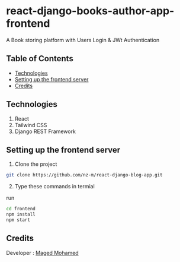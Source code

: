 # react-django-books-author-app-frontend

A Book storing platform with Users Login & JWt Authentication

## Table of Contents

- [Technologies](#Technologies)
- [Setting up the frontend server](#Setting-up-the-frontend-server)
- [Credits](#credits)

## Technologies

1. React
2. Tailwind CSS
3. Django REST Framework

## Setting up the frontend server

1. Clone the project

```bash
git clone https://github.com/nz-m/react-django-blog-app.git
```

2. Type these commands in termial

run

```bash
cd frontend
npm install
npm start
```

## Credits

Developer : [Maged Mohamed](https://github.com/maziic)
